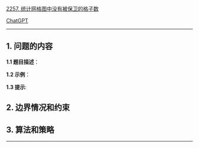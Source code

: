 [2257. 统计网格图中没有被保卫的格子数](https://leetcode.cn/problems/count-unguarded-cells-in-the-grid)

[ChatGPT](chat.openai.com)

---

## 1. 问题的内容
**1.1 题目描述**：

**1.2 示例**：

**1.3 提示**:

## 2. 边界情况和约束


## 3. 算法和策略

---

